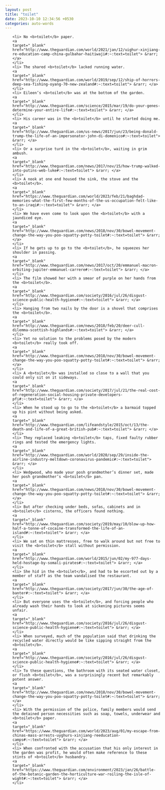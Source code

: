 ```yaml
---
layout: post
title: "toilet"
date: 2023-10-10 12:34:56 +0530
categories: auto-words
---
```

<ol>

    <li> No <b>toilet</b> paper.
    <a 
    target="_blank" 
    href="http://www.theguardian.com/world/2021/jan/12/uighur-xinjiang-re-education-camp-china-gulbahar-haitiwaji#:~:text=toilet"> &rarr; </a>
    </li>
    <li> The shared <b>toilet</b> lacked running water.
    <a 
    target="_blank" 
    href="http://www.theguardian.com/world/2019/sep/12/ship-of-horrors-deep-sea-fishing-oyang-70-new-zealand#:~:text=toilet"> &rarr; </a>
    </li>
    <li> Eileen’s <b>toilet</b> was at the bottom of the garden.
    <a 
    target="_blank" 
    href="http://www.theguardian.com/science/2015/mar/19/do-your-genes-determine-your-entire-life#:~:text=toilet"> &rarr; </a>
    </li>
    <li> His career was in the <b>toilet</b> until he started doing me.
    <a 
    target="_blank" 
    href="http://www.theguardian.com/us-news/2017/jun/23/being-donald-trump-the-life-of-an-impersonator-john-di-domenico#:~:text=toilet"> &rarr; </a>
    </li>
    <li> Or a surprise turd in the <b>toilet</b>, waiting in grim ambush.
    <a 
    target="_blank" 
    href="http://www.theguardian.com/news/2017/nov/15/how-trump-walked-into-putins-web-luke#:~:text=toilet"> &rarr; </a>
    </li>
    <li> A nook at one end housed the sink, the stove and the <b>toilet</b>.
    <a 
    target="_blank" 
    href="https://www.theguardian.com/world/2023/feb/21/baghdad-memories-what-the-first-few-months-of-the-us-occupation-felt-like-to-an-iraqi#:~:text=toilet"> &rarr; </a>
    </li>
    <li> We have even come to look upon the <b>toilet</b> with a jaundiced eye.
    <a 
    target="_blank" 
    href="http://www.theguardian.com/news/2018/nov/30/bowel-movement-change-the-way-you-poo-squatty-potty-toilet#:~:text=toilet"> &rarr; </a>
    </li>
    <li> If he gets up to go to the <b>toilet</b>, he squeezes her shoulder in passing.
    <a 
    target="_blank" 
    href="http://www.theguardian.com/news/2017/oct/20/emmanuel-macron-orbiting-jupiter-emmanuel-carrere#:~:text=toilet"> &rarr; </a>
    </li>
    <li> The film showed her with a smear of purple on her hands from the <b>toilet</b>.
    <a 
    target="_blank" 
    href="http://www.theguardian.com/society/2016/jul/26/disgust-science-public-health-hygiene#:~:text=toilet"> &rarr; </a>
    </li>
    <li> Hanging from two nails by the door is a shovel that comprises the <b>toilet</b>.
    <a 
    target="_blank" 
    href="http://www.theguardian.com/news/2018/feb/20/deer-cull-dilemma-scottish-highlands#:~:text=toilet"> &rarr; </a>
    </li>
    <li> Yet no solution to the problems posed by the modern <b>toilet</b> really took off.
    <a 
    target="_blank" 
    href="http://www.theguardian.com/news/2018/nov/30/bowel-movement-change-the-way-you-poo-squatty-potty-toilet#:~:text=toilet"> &rarr; </a>
    </li>
    <li> A <b>toilet</b> was installed so close to a wall that you could only sit on it sideways.
    <a 
    target="_blank" 
    href="http://www.theguardian.com/society/2017/jul/21/the-real-cost-of-regeneration-social-housing-private-developers-pfi#:~:text=toilet"> &rarr; </a>
    </li>
    <li> When he stood up to go to the <b>toilet</b> a barmaid topped up his pint without being asked.
    <a 
    target="_blank" 
    href="http://www.theguardian.com/lifeandstyle/2015/oct/13/the-death-and-life-of-a-great-british-pub#:~:text=toilet"> &rarr; </a>
    </li>
    <li> They replaced leaking <b>toilet</b> taps, fixed faulty rubber rings and tested the emergency lights.
    <a 
    target="_blank" 
    href="http://www.theguardian.com/world/2020/sep/29/inside-the-airline-industry-meltdown-coronavirus-pandemic#:~:text=toilet"> &rarr; </a>
    </li>
    <li> Wedgwood, who made your posh grandmother’s dinner set, made her posh grandmother’s <b>toilet</b> pan.
    <a 
    target="_blank" 
    href="http://www.theguardian.com/news/2018/nov/30/bowel-movement-change-the-way-you-poo-squatty-potty-toilet#:~:text=toilet"> &rarr; </a>
    </li>
    <li> But after checking under beds, sofas, cabinets and in <b>toilet</b> cisterns, the officers found nothing.
    <a 
    target="_blank" 
    href="http://www.theguardian.com/society/2019/may/10/blow-up-how-half-a-tonne-of-cocaine-transformed-the-life-of-an-island#:~:text=toilet"> &rarr; </a>
    </li>
    <li> We sat on thin mattresses, free to walk around but not free to visit the <b>toilet</b> stall without permission.
    <a 
    target="_blank" 
    href="http://www.theguardian.com/world/2015/jun/02/my-977-days-held-hostage-by-somali-pirates#:~:text=toilet"> &rarr; </a>
    </li>
    <li> She hid in the <b>toilet</b>, and had to be escorted out by a member of staff as the team vandalised the restaurant.
    <a 
    target="_blank" 
    href="http://www.theguardian.com/society/2017/jun/30/the-age-of-banter#:~:text=toilet"> &rarr; </a>
    </li>
    <li> But everyone uses the <b>toilet</b>, and forcing people who already wash their hands to look at sickening pictures seems unfair.
    <a 
    target="_blank" 
    href="http://www.theguardian.com/society/2016/jul/26/disgust-science-public-health-hygiene#:~:text=toilet"> &rarr; </a>
    </li>
    <li> When surveyed, much of the population said that drinking the recycled water directly would be like sipping straight from the <b>toilet</b>.
    <a 
    target="_blank" 
    href="http://www.theguardian.com/society/2016/jul/26/disgust-science-public-health-hygiene#:~:text=toilet"> &rarr; </a>
    </li>
    <li> To these questions, the bathroom with its seated water closet, or flush <b>toilet</b>, was a surprisingly recent but remarkably potent answer.
    <a 
    target="_blank" 
    href="http://www.theguardian.com/news/2018/nov/30/bowel-movement-change-the-way-you-poo-squatty-potty-toilet#:~:text=toilet"> &rarr; </a>
    </li>
    <li> With the permission of the police, family members would send the detained person necessities such as soap, towels, underwear and <b>toilet</b> paper.
    <a 
    target="_blank" 
    href="https://www.theguardian.com/world/2023/aug/01/my-escape-from-chinas-mass-arrests-uyghurs-xinjiang-reeducation-camps#:~:text=toilet"> &rarr; </a>
    </li>
    <li> When confronted with the accusation that his only interest in the garden was profit, he would often make reference to these stints of <b>toilet</b> husbandry.
    <a 
    target="_blank" 
    href="https://www.theguardian.com/environment/2023/jan/26/battle-of-the-botanic-garden-the-horticulture-war-roiling-the-isle-of-wight#:~:text=toilet"> &rarr; </a>
    </li>